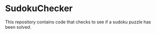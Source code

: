 # SudokuChecker
This repository contains code that checks to see if a sudoku puzzle has been solved.

